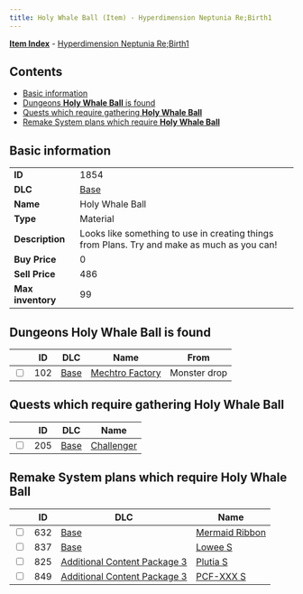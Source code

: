 ```yaml
---
title: Holy Whale Ball (Item) - Hyperdimension Neptunia Re;Birth1
---
```


[**Item Index**](/neptunia/rb1/item/index.html) - [Hyperdimension Neptunia Re;Birth1](/neptunia/rb1)

## Contents

- [Basic information](#basic-information)
- [Dungeons **Holy Whale Ball** is found](#dungeons-holy-whale-ball-is-found)
- [Quests which require gathering **Holy Whale Ball**](#quests-which-require-gathering-holy-whale-ball)
- [Remake System plans which require **Holy Whale Ball**](#remake-system-plans-which-require-holy-whale-ball)
## Basic information

|   |   |
| -- | -- |
| **ID** | 1854 |
| **DLC** | [Base](/neptunia/rb1/dlc/1-base.html) |
| **Name** | Holy Whale Ball |
| **Type** | Material |
| **Description** | Looks like something to use in creating things from Plans. Try and make as much as you can! |
| **Buy Price** | 0 |
| **Sell Price** | 486 |
| **Max inventory** | 99 |


## Dungeons **Holy Whale Ball** is found

|    | ID | DLC | Name | From |
| -- | -- | --- | ---- | ---- |
| <input type="checkbox" id="rb1-dungeon-1-102" class="trackbox" /> | 102 | [Base](/neptunia/rb1/dlc/1-base.html) | [Mechtro Factory](/neptunia/rb1/dungeon/1-102-mechtro-factory.html) | Monster drop |


## Quests which require gathering **Holy Whale Ball**

|    | ID | DLC | Name |
| -- | -- | --- | ---- |
| <input type="checkbox" id="rb1-quest-1-205" class="trackbox" /> | 205 | [Base](/neptunia/rb1/dlc/1-base.html) | [Challenger](/neptunia/rb1/quest/1-205-challenger.html) |


## Remake System plans which require **Holy Whale Ball**

|    | ID | DLC | Name |
| -- | -- | --- | ---- |
| <input type="checkbox" id="rb1-quest-1-632" class="trackbox" /> | 632 | [Base](/neptunia/rb1/dlc/1-base.html) | [Mermaid Ribbon](/neptunia/rb1/quest/1-632-mermaid-ribbon.html) |
| <input type="checkbox" id="rb1-quest-1-837" class="trackbox" /> | 837 | [Base](/neptunia/rb1/dlc/1-base.html) | [Lowee S](/neptunia/rb1/quest/1-837-lowee-s.html) |
| <input type="checkbox" id="rb1-quest-12-825" class="trackbox" /> | 825 | [Additional Content Package 3](/neptunia/rb1/dlc/12-pack3.html) | [Plutia S](/neptunia/rb1/quest/12-825-plutia-s.html) |
| <input type="checkbox" id="rb1-quest-12-849" class="trackbox" /> | 849 | [Additional Content Package 3](/neptunia/rb1/dlc/12-pack3.html) | [PCF-XXX S](/neptunia/rb1/quest/12-849-pcf-xxx-s.html) |
